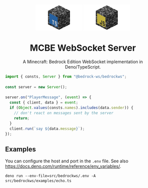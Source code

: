 <p align="center">
    <img align="center" width="30%" src="./assets/bedrockws-ts-iso.png" />
    <img align="center" width="30%" src="./assets/bedrockws-js-iso.png" />
    <h1 align="center">MCBE WebSocket Server</h1>
    <p align="center">A Minecraft: Bedrock Edition WebSocket implementation in Deno/TypeScript.</p>
</p>

```typescript
import { consts, Server } from "@bedrock-ws/bedrockws";

const server = new Server();

server.on("PlayerMessage", (event) => {
  const { client, data } = event;
  if (Object.values(consts.names).includes(data.sender)) {
    // don't react on messages sent by the server
    return;
  }
  client.run(`say ${data.message}`);
});
```

## Examples

You can configure the host and port in the `.env` file. See also
<https://docs.deno.com/runtime/reference/env_variables/>.

```console
deno run --env-file=src/bedrockws/.env -A src/bedrockws/examples/echo.ts
```
